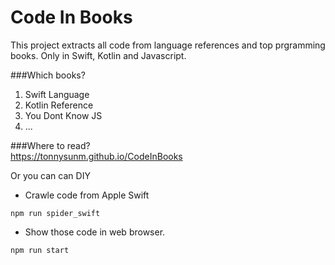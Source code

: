 # Code In Books
This project extracts all code from language references and top prgramming books. Only in Swift, Kotlin and Javascript.


###Which books?

1. Swift Language
2. Kotlin Reference
3. You Dont Know JS
4. ...


###Where to read?	
https://tonnysunm.github.io/CodeInBooks

Or you can can DIY

* Crawle code from Apple Swift
```
npm run spider_swift
```

* Show those code in web browser.	
```
npm run start
```


